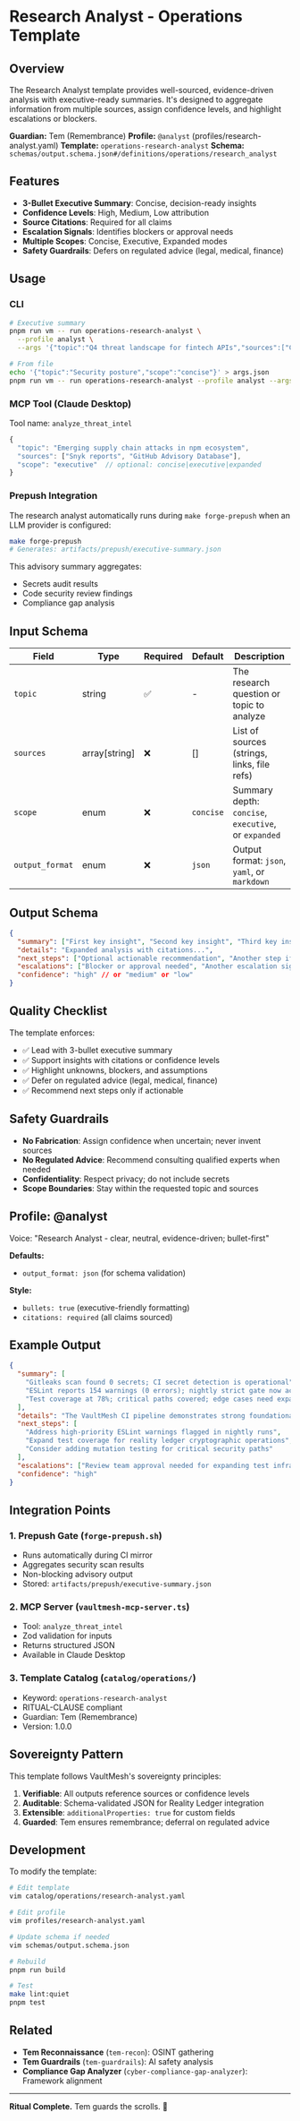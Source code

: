 # Research Analyst - Operations Template

## Overview

The Research Analyst template provides well-sourced, evidence-driven analysis with executive-ready summaries. It's designed to aggregate information from multiple sources, assign confidence levels, and highlight escalations or blockers.

**Guardian:** Tem (Remembrance)
**Profile:** `@analyst` (profiles/research-analyst.yaml)
**Template:** `operations-research-analyst`
**Schema:** `schemas/output.schema.json#/definitions/operations/research_analyst`

## Features

- **3-Bullet Executive Summary**: Concise, decision-ready insights
- **Confidence Levels**: High, Medium, Low attribution
- **Source Citations**: Required for all claims
- **Escalation Signals**: Identifies blockers or approval needs
- **Multiple Scopes**: Concise, Executive, Expanded modes
- **Safety Guardrails**: Defers on regulated advice (legal, medical, finance)

## Usage

### CLI

```bash
# Executive summary
pnpm run vm -- run operations-research-analyst \
  --profile analyst \
  --args '{"topic":"Q4 threat landscape for fintech APIs","sources":["CISA KEV","OWASP API Top 10"],"scope":"executive"}'

# From file
echo '{"topic":"Security posture","scope":"concise"}' > args.json
pnpm run vm -- run operations-research-analyst --profile analyst --args @args.json
```

### MCP Tool (Claude Desktop)

Tool name: `analyze_threat_intel`

```typescript
{
  "topic": "Emerging supply chain attacks in npm ecosystem",
  "sources": ["Snyk reports", "GitHub Advisory Database"],
  "scope": "executive"  // optional: concise|executive|expanded
}
```

### Prepush Integration

The research analyst automatically runs during `make forge-prepush` when an LLM provider is configured:

```bash
make forge-prepush
# Generates: artifacts/prepush/executive-summary.json
```

This advisory summary aggregates:

- Secrets audit results
- Code security review findings
- Compliance gap analysis

## Input Schema

| Field           | Type          | Required | Default   | Description                                          |
| --------------- | ------------- | -------- | --------- | ---------------------------------------------------- |
| `topic`         | string        | ✅       | -         | The research question or topic to analyze            |
| `sources`       | array[string] | ❌       | []        | List of sources (strings, links, file refs)          |
| `scope`         | enum          | ❌       | `concise` | Summary depth: `concise`, `executive`, or `expanded` |
| `output_format` | enum          | ❌       | `json`    | Output format: `json`, `yaml`, or `markdown`         |

## Output Schema

```json
{
  "summary": ["First key insight", "Second key insight", "Third key insight"],
  "details": "Expanded analysis with citations...",
  "next_steps": ["Optional actionable recommendation", "Another step if appropriate"],
  "escalations": ["Blocker or approval needed", "Another escalation signal"],
  "confidence": "high" // or "medium" or "low"
}
```

## Quality Checklist

The template enforces:

- ✅ Lead with 3-bullet executive summary
- ✅ Support insights with citations or confidence levels
- ✅ Highlight unknowns, blockers, and assumptions
- ✅ Defer on regulated advice (legal, medical, finance)
- ✅ Recommend next steps only if actionable

## Safety Guardrails

- **No Fabrication**: Assign confidence when uncertain; never invent sources
- **No Regulated Advice**: Recommend consulting qualified experts when needed
- **Confidentiality**: Respect privacy; do not include secrets
- **Scope Boundaries**: Stay within the requested topic and sources

## Profile: @analyst

Voice: "Research Analyst - clear, neutral, evidence-driven; bullet-first"

**Defaults:**

- `output_format: json` (for schema validation)

**Style:**

- `bullets: true` (executive-friendly formatting)
- `citations: required` (all claims sourced)

## Example Output

```json
{
  "summary": [
    "Gitleaks scan found 0 secrets; CI secret detection is operational",
    "ESLint reports 154 warnings (0 errors); nightly strict gate now active",
    "Test coverage at 78%; critical paths covered; edge cases need expansion"
  ],
  "details": "The VaultMesh CI pipeline demonstrates strong foundational security controls. Secret scanning via gitleaks v8.24.3 completed successfully with zero findings. Static analysis shows no blocking errors, though 154 warnings indicate opportunities for code quality improvements (now tracked by nightly strict lint at 02:17 UTC). Test coverage is adequate for core functionality but could benefit from additional edge case scenarios, particularly around error handling in the reality ledger signing logic.",
  "next_steps": [
    "Address high-priority ESLint warnings flagged in nightly runs",
    "Expand test coverage for reality ledger cryptographic operations",
    "Consider adding mutation testing for critical security paths"
  ],
  "escalations": ["Review team approval needed for expanding test infrastructure budget"],
  "confidence": "high"
}
```

## Integration Points

### 1. Prepush Gate (`forge-prepush.sh`)

- Runs automatically during CI mirror
- Aggregates security scan results
- Non-blocking advisory output
- Stored: `artifacts/prepush/executive-summary.json`

### 2. MCP Server (`vaultmesh-mcp-server.ts`)

- Tool: `analyze_threat_intel`
- Zod validation for inputs
- Returns structured JSON
- Available in Claude Desktop

### 3. Template Catalog (`catalog/operations/`)

- Keyword: `operations-research-analyst`
- RITUAL-CLAUSE compliant
- Guardian: Tem (Remembrance)
- Version: 1.0.0

## Sovereignty Pattern

This template follows VaultMesh's sovereignty principles:

1. **Verifiable**: All outputs reference sources or confidence levels
2. **Auditable**: Schema-validated JSON for Reality Ledger integration
3. **Extensible**: `additionalProperties: true` for custom fields
4. **Guarded**: Tem ensures remembrance; deferral on regulated advice

## Development

To modify the template:

```bash
# Edit template
vim catalog/operations/research-analyst.yaml

# Edit profile
vim profiles/research-analyst.yaml

# Update schema if needed
vim schemas/output.schema.json

# Rebuild
pnpm run build

# Test
make lint:quiet
pnpm test
```

## Related

- **Tem Reconnaissance** (`tem-recon`): OSINT gathering
- **Tem Guardrails** (`tem-guardrails`): AI safety analysis
- **Compliance Gap Analyzer** (`cyber-compliance-gap-analyzer`): Framework alignment

---

**Ritual Complete.** Tem guards the scrolls. 🔱
